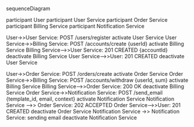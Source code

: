 sequenceDiagram

participant User
participant User Service
participant Order Service
participant Billing Service
participant Notification Service

User->>User Service: POST /users/register
activate User Service
User Service->>Billing Service: POST /accounts/create {userId}
activate Billing Service
Billing Service-->>User Service: 201 CREATED {accountId}
deactivate Billing Service
User Service-->>User: 201 CREATED
deactivate User Service

User->>Order Service: POST /orders/create
activate Order Service
Order Service->>Billing Service: POST /accounts/withdraw {userId, sum}
activate Billing Service
Billing Service-->>Order Service: 200 OK
deactivate Billing Service
Order Service->>Notification Service: POST /send_email {template_id, email, context}
activate Notification Service
Notification Service -->> Order Service: 202 ACCEPTED
Order Service-->>User: 201 CREATED
deactivate Order Service
Notification Service ->> Notification Service: sending email
deactivate Notification Service